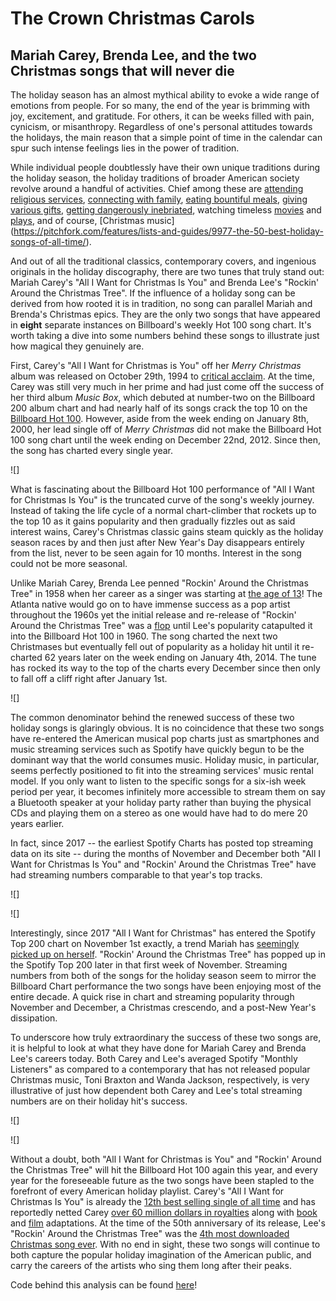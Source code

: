 #  The Crown Christmas Carols
## Mariah Carey, Brenda Lee, and the two Christmas songs that will never die

The holiday season has an almost mythical ability to evoke a wide range of emotions from people. For so many, the end of the year is brimming with joy, excitement, and gratitude. For others, it can be weeks filled with pain, cynicism, or misanthropy. Regardless of one's personal attitudes towards the holidays, the main reason that a simple point of time in the calendar can spur such intense feelings lies in the power of tradition. 

While individual people doubtlessly have their own unique traditions during the holiday season, the holiday traditions of broader American society revolve around a handful of activities. Chief among these are [attending religious services](https://www.pewresearch.org/fact-tank/2014/04/18/when-easter-and-christmas-near-more-americans-search-online-for-church/), [connecting with family](https://www.travelweekly.com/Travel-News/Travel-Agent-Issues/40-percent-of-Americans-expected-to-travel-during-holidays), [eating bountiful meals](https://www.ajc.com/lifestyles/food--cooking/eat-million-turkeys-this-thanksgiving-plus-more-holiday-factoids/8GbHMKEHBaBfQvCl67FVWO/), [giving various gifts](https://abcnews.go.com/WN/mailform?id=14998335), [getting dangerously inebriated](https://www.abc15.com/news/national/drunk-driving-statistics-new-years-eve), watching timeless [movies](https://www.today.com/popculture/75-best-christmas-movies-all-time-2019-holidays-ranked-t168135) and [plays](https://www.backstage.com/magazine/article/classic-contemporary-holiday-plays-musicals-11396/), and of course, [Christmas music] (https://pitchfork.com/features/lists-and-guides/9977-the-50-best-holiday-songs-of-all-time/). 

And out of all the traditional classics, contemporary covers, and ingenious originals in the holiday discography, there are two tunes that truly stand out: Mariah Carey's "All I Want for Christmas Is You" and Brenda Lee's "Rockin' Around the Christmas Tree". If the influence of a holiday song can be derived from how rooted it is in tradition, no song can parallel Mariah and Brenda's Christmas epics. They are the only two songs that have appeared in **eight** separate instances on Billboard's weekly Hot 100 song chart. It's worth taking a dive into some numbers behind these songs to illustrate just how magical they genuinely are.

First, Carey's "All I Want for Christmas is You" off her *Merry Christmas* album was released on October 29th, 1994 to [critical acclaim](https://pqasb.pqarchiver.com/boston/access/62040881.html?dids=62040881:62040881&FMT=ABS&FMTS=ABS:FT&type=current&date=Dec+04%2C+1994&author=Steve+Morse%2C+Globe+Staff&pub=Boston+Globe+%28pre-1997+Fulltext%29&desc=Carey+marks+the+season+with+music%2C+good+works&pqatl=google). At the time, Carey was still very much in her prime and had just come off the success of her third album *Music Box*, which debuted at number-two on the Billboard 200 album chart and had nearly half of its songs crack the top 10 on the [Billboard Hot 100](https://www.billboard.com/articles/review/5679999/mariah-careys-music-box-at-20-classic-track-by-track-review). However, aside from the week ending on January 8th, 2000, her lead single off of *Merry Christmas* did not make the Billboard Hot 100 song chart until the week ending on December 22nd, 2012. Since then, the song has charted every single year.

![]

What is fascinating about the Billboard Hot 100 performance of "All I Want for Christmas Is You" is the truncated curve of the song's weekly journey. Instead of taking the life cycle of a normal chart-climber that rockets up to the top 10 as it gains popularity and then gradually fizzles out as said interest wains, Carey's Christmas classic gains steam quickly as the holiday season races by and then just after New Year's Day disappears entirely from the list, never to be seen again for 10 months. Interest in the song could not be more seasonal.

Unlike Mariah Carey, Brenda Lee penned "Rockin' Around the Christmas Tree" in 1958 when her career as a singer was starting at [the age of 13](https://www.thevintagenews.com/2016/12/11/brenda-lee-was-only-13-years-old-when-she-recorded-rockin-around-the-christmas-tree/)! The Atlanta native would go on to have immense success as a pop artist throughout the 1960s yet the initial release and re-release of "Rockin' Around the Christmas Tree" was a [flop](https://www.billboard.com/articles/news/holiday/8488659/brenda-lee-rockin-around-the-christmas-tree-lyrics) until Lee's popularity catapulted it into the Billboard Hot 100 in 1960. The song charted the next two Christmases but eventually fell out of popularity as a holiday hit until it re-charted 62 years later on the week ending on January 4th, 2014. The tune has rocked its way to the top of the charts every December since then only to fall off a cliff right after January 1st.

![]

The common denominator behind the renewed success of these two holiday songs is glaringly obvious. It is no coincidence that these two songs have re-entered the American musical pop charts just as smartphones and music streaming services such as Spotify have quickly begun to be the dominant way that the world consumes music. Holiday music, in particular, seems perfectly positioned to fit into the streaming services' music rental model. If you only want to listen to the specific songs for a six-ish week period per year, it becomes infinitely more accessible to stream them on say a Bluetooth speaker at your holiday party rather than buying the physical CDs and playing them on a stereo as one would have had to do mere 20 years earlier. 

In fact, since 2017 -- the earliest Spotify Charts has posted top streaming data on its site -- during the months of November and December both "All I Want for Christmas Is You" and "Rockin' Around the Christmas Tree" have had streaming numbers comparable to that year's top tracks. 

![]

![]

Interestingly, since 2017 "All I Want for Christmas" has entered the Spotify Top 200 chart on November 1st exactly, a trend Mariah has [seemingly picked up on herself](https://twitter.com/MariahCarey/status/1190161809887694848?s=20). "Rockin' Around the Christmas Tree" has popped up in the Spotify Top 200 later in that first week of November. Streaming numbers from both of the songs for the holiday season seem to mirror the Billboard Chart performance the two songs have been enjoying most of the entire decade. A quick rise in chart and streaming popularity through November and December, a Christmas crescendo, and a post-New Year's dissipation. 

To underscore how truly extraordinary the success of these two songs are, it is helpful to look at what they have done for Mariah Carey and Brenda Lee's careers today. Both Carey and Lee's averaged Spotify "Monthly Listeners" as compared to a contemporary that has not released popular Christmas music, Toni Braxton and Wanda Jackson, respectively, is very illustrative of just how dependent both Carey and Lee's total streaming numbers are on their holiday hit's success.

![]

![]

Without a doubt, both "All I Want for Christmas is You" and "Rockin' Around the Christmas Tree" will hit the Billboard Hot 100 again this year, and every year for the foreseeable future as the two songs have been stapled to the forefront of every American holiday playlist. Carey's "All I Want for Christmas Is You" is already the [12th best selling single of all time](http://www.seattlepi.com/technology/businessinsider/article/The-True-Story-Behind-Mariah-Carey-s-All-I-Want-5092879.php) and has reportedly netted Carey [over 60 million dollars in royalties](https://www.webcitation.org/6vOMs43oI?url=https://www.economist.com/blogs/graphicdetail/2017/11/daily-chart-25?fsrc=scn%2Ftw%2Fte%2Fbl%2Fed%2F) along with [book](https://www.webcitation.org/6vAsSEAT7?url=https://www.hollywoodreporter.com/news/mariah-careys-all-i-want-christmas-is-you-song-become-universal-movie-987595) and [film](http://www.nydailynews.com/gossip/2008/09/22/2008-09-22_mariah_carey_makes_new_push_into_acting.html) adaptations. At the time of the 50th anniversary of its release, Lee's "Rockin' Around the Christmas Tree" was the [4th most downloaded Christmas song ever](https://countrymusicnation.com/leann-rimes-shimmies-around-the-stage-while-singing-rockin-around-the-christmas-tree). With no end in sight, these two songs will continue to both capture the popular holiday imagination of the American public, and carry the careers of the artists who sing them long after their peaks.

Code behind this analysis can be found [here]()!